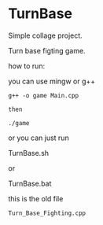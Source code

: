 # TurnBase

Simple collage project.

Turn base figting game.

how to run:

you can use mingw or g++

```
g++ -o game Main.cpp

then

./game
```

or you can just run

TurnBase.sh

or

TurnBase.bat


this is the old file
```
Turn_Base_Fighting.cpp
```
